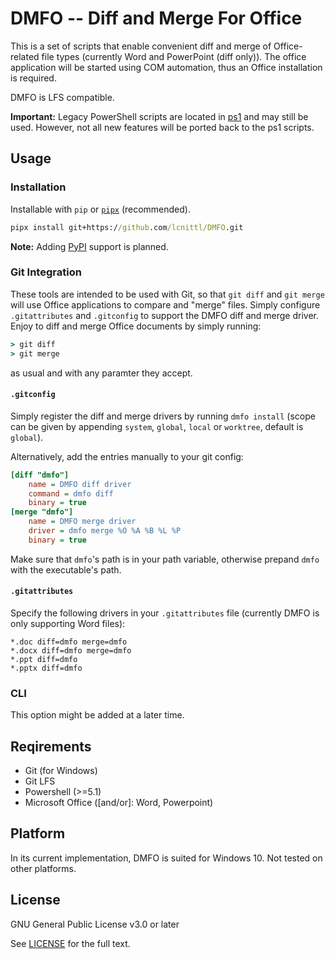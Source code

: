 # DMFO -- Diff and Merge For Office

This is a set of scripts that enable convenient diff and merge of Office-related file
types (currently Word and PowerPoint (diff only)). The office application will be
started using COM automation, thus an Office installation is required.

DMFO is LFS compatible.

**Important:** Legacy PowerShell scripts are located in [ps1][ps1] and may still be
used. However, not all new features will be ported back to the ps1 scripts.

## Usage

### Installation

Installable with `pip` or [`pipx`][pipx] (recommended).

```cmd
pipx install git+https://github.com/lcnittl/DMFO.git
```

**Note:** Adding [PyPI][pypi] support is planned.

### Git Integration

These tools are intended to be used with Git, so that `git diff` and `git merge` will
use Office applications to compare and "merge" files. Simply configure `.gitattributes`
and `.gitconfig` to support the DMFO diff and merge driver. Enjoy to diff and merge
Office documents by simply running:

```cmd
> git diff
> git merge
```

as usual and with any paramter they accept.

#### `.gitconfig`

Simply register the diff and merge drivers by running `dmfo install` (scope can be given
by appending `system`, `global`, `local` or `worktree`, default is `global`).

Alternatively, add the entries manually to your git config:

```ini
[diff "dmfo"]
	name = DMFO diff driver
	command = dmfo diff
	binary = true
[merge "dmfo"]
	name = DMFO merge driver
	driver = dmfo merge %O %A %B %L %P
	binary = true
```

Make sure that `dmfo`'s path is in your path variable, otherwise prepand `dmfo` with the
executable's path.

#### `.gitattributes`

Specify the following drivers in your `.gitattributes` file (currently DMFO is only
supporting Word files):

```
*.doc diff=dmfo merge=dmfo
*.docx diff=dmfo merge=dmfo
*.ppt diff=dmfo
*.pptx diff=dmfo
```

### CLI

This option might be added at a later time.

## Reqirements

- Git (for Windows)
- Git LFS
- Powershell (>=5.1)
- Microsoft Office (\[and/or\]: Word, Powerpoint)

## Platform

In its current implementation, DMFO is suited for Windows 10. Not tested on other
platforms.

## License

GNU General Public License v3.0 or later

See [LICENSE][license] for the full text.

[license]: LICENSE
[extdiff]: https://github.com/ForNeVeR/ExtDiff
[pipx]: https://pypi.org/project/pipx/
[ps1]: ps1/
[pypi]: https://pypi.org/
